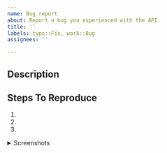 ```yaml
---
name: Bug report
about: Report a bug you experienced with the API.
title: ''
labels: type::Fix, work::Bug
assignees: ''

---
```


## Description
<!-- A clear and concise description of what the problem is. -->

## Steps To Reproduce
1.
2. 
3. 

<details>
<summary>Screenshots</summary>
Replace me with any screenshots you might have of the bug occurring.
</details>

<!-- This section is for developers only. Please do not include in your issue.

## Approach

---

### Blocks

### Blocked By

### Related To

-->
